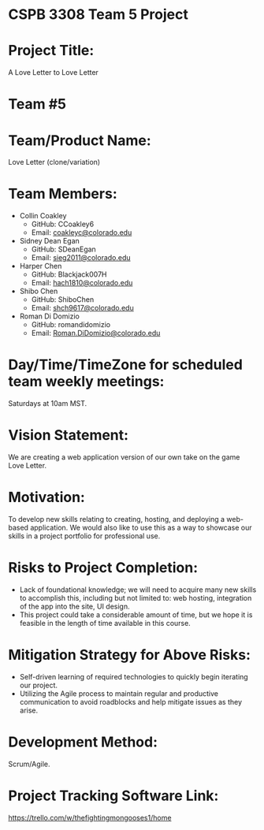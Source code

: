 # CSPB 3308 Team 5 Project

# Project Title:
A Love Letter to Love Letter

# Team #5

# Team/Product Name:
Love Letter (clone/variation)

# Team Members: 
* Collin Coakley
    - GitHub: CCoakley6
    - Email: coakleyc@colorado.edu
* Sidney Dean Egan
    - GitHub: SDeanEgan
    - Email: sieg2011@colorado.edu
* Harper Chen
    - GitHub: Blackjack007H
    - Email: hach1810@colorado.edu
* Shibo Chen
    - GitHub: ShiboChen
    - Email: shch9617@colorado.edu
* Roman Di Domizio
    - GitHub: romandidomizio 
    - Email: Roman.DiDomizio@colorado.edu

# Day/Time/TimeZone for scheduled team weekly meetings:
Saturdays at 10am MST.

# Vision Statement:
We are creating a web application version of our own take on the game Love Letter.

# Motivation:
To develop new skills relating to creating, hosting, and deploying a web-based application. We would also like to use this as a way to showcase our skills in a project portfolio for professional use.

# Risks to Project Completion:
* Lack of foundational knowledge; we will need to acquire many new skills to accomplish this, including but not limited to: web hosting, integration of the app into the site, UI design.
* This project could take a considerable amount of time, but we hope it is feasible in the length of time available in this course.

# Mitigation Strategy for Above Risks:
* Self-driven learning of required technologies to quickly begin iterating our project.
* Utilizing the Agile process to maintain regular and productive communication to avoid roadblocks and help mitigate issues as they arise.

# Development Method:
Scrum/Agile.

# Project Tracking Software Link:
https://trello.com/w/thefightingmongooses1/home
